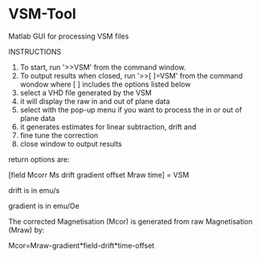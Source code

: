 # VSM-Tool
Matlab GUI for processing VSM files


INSTRUCTIONS

1. To start, run '>>VSM' from the command window. 
2. To output results when closed, run '>>[ ]=VSM' from the command wondow where [ ] includes the options listed below
3. select a VHD file generated by the VSM
4. it will display the raw in and out of plane data
5. select with the pop-up menu if you want to process the in or out of plane data
6. it generates estimates for linear subtraction, drift and
7. fine tune the correction
8. close window to output results


return options are:

[field    Mcorr   Ms    drift   gradient    offset    Mraw    time] = VSM

drift is in emu/s

gradient is in emu/Oe

The corrected Magnetisation (Mcor) is generated from raw Magnetisation (Mraw) by:

Mcor=Mraw-gradient\*field-drift\*time-offset


